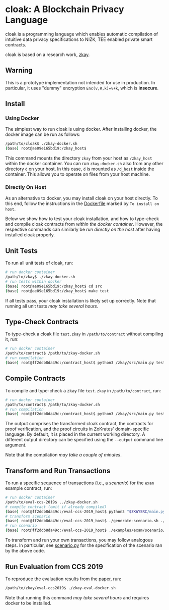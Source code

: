 # cloak: A Blockchain Privacy Language

cloak is a programming language which enables
automatic compilation of intuitive data privacy specifications to NIZK, TEE enabled
private smart contracts.

cloak is based on a research work, [zkay](https://github.com/eth-sri/zkay.git).

## Warning

This is a prototype implementation not intended for use in production. In
particular, it uses "dummy" encryption `Enc(v,R,k)=v+k`, which is **insecure**.

## Install

### Using Docker

The simplest way to run cloak is using docker. After installing docker, the docker image can be run
as follows:

```bash
/path/to/cloak$ ./zkay-docker.sh
(base) root@ae09e165bd19:/zkay_host$
```

This command mounts the directory `zkay` from your host as `/zkay_host`
within the docker container. You can run `zkay-docker.sh` also from any other directory `d` on your host.
In this case, `d` is mounted as `/d_host` inside the container.
This allows you to operate on files from your host machine.

### Directly On Host

As an alternative to docker, you may install cloak on your host directly. To this end, follow
the instructions in the [Dockerfile](./install/Dockerfile) marked by `To install on host`.

Below we show how to test your cloak installation, and how to type-check and
compile cloak contracts from _within the docker container_. However, the
respective commands can similarly be _run directly on the host_ after having
installed cloak properly.

## Unit Tests

To run all unit tests of cloak, run:

```bash
# run docker container
/path/to/zkay$ ./zkay-docker.sh
# run tests within docker
(base) root@ae09e165bd19:/zkay_host$ cd src
(base) root@ae09e165bd19:/zkay_host$ make test
```

If all tests pass, your cloak installation is likely set up correctly.
Note that running all unit tests *may take several hours*.

## Type-Check Contracts

To type-check a cloak file `test.zkay` in `/path/to/contract` without compiling it, run:

```bash
# run docker container
/path/to/contract$ /path/to/zkay-docker.sh
# run compilation
(base) root@ff2ddb8da49c:/contract_host$ python3 /zkay/src/main.py test.zkay --type-check
```

## Compile Contracts

To compile and type-check a zkay file `test.zkay` in `/path/to/contract`, run:

```bash
# run docker container
/path/to/contract$ /path/to/zkay-docker.sh
# run compilation
(base) root@ff2ddb8da49c:/contract_host$ python3 /zkay/src/main.py test.zkay
```

The output comprises the transformed cloak contract, the contracts for proof verification,
and the proof circuits in ZoKrates' domain-specific language. By default, it is placed
in the current working directory. A different output directory can be specified using
the `--output` command line argument.

Note that the compilation *may take a couple of minutes*.

## Transform and Run Transactions

To run a specific sequence of transactions (i.e., a _scenario_) for the `exam`
example contract, run:

```bash
# run docker container
/path/to/eval-ccs-2019$ ../zkay-docker.sh
# compile contract (omit if already compiled)
(base) root@ff2ddb8da49c:/eval-ccs-2019_host$ python3 "$ZKAYSRC/main.py" --output ./examples/exam/compiled ./examples/exam/exam.sol
# transform scenario
(base) root@ff2ddb8da49c:/eval-ccs-2019_host$ ./generate-scenario.sh ./examples/exam
# run scenario
(base) root@ff2ddb8da49c:/eval-ccs-2019_host$ ./examples/exam/scenario/runner.sh
```

To transform and run your own transactions, you may follow analogous steps. In
particular, see [scenario.py](./eval-ccs2019/examples/exam/scenario.py) for the
specification of the scenario ran by the above code.

## Run Evaluation from CCS 2019

To reproduce the evaluation results from the paper, run:

```bash
/path/to/zkay/eval-ccs2019$ ./zkay-eval-docker.sh
```

Note that running this command *may take several hours* and requires docker
to be installed.
